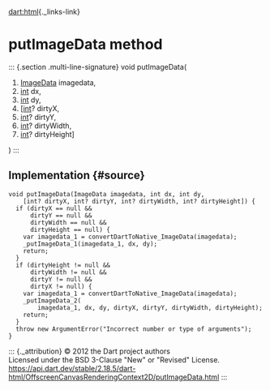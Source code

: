 [dart:html](../../dart-html/dart-html-library){._links-link}

putImageData method
===================

::: {.section .multi-line-signature}
void putImageData(

1.  [ImageData](../imagedata-class) imagedata,
2.  [int](../../dart-core/int-class) dx,
3.  [int](../../dart-core/int-class) dy,
4.  \[[int](../../dart-core/int-class)? dirtyX,
5.  [int](../../dart-core/int-class)? dirtyY,
6.  [int](../../dart-core/int-class)? dirtyWidth,
7.  [int](../../dart-core/int-class)? dirtyHeight\]

)
:::

Implementation {#source}
--------------

``` {.language-dart data-language="dart"}
void putImageData(ImageData imagedata, int dx, int dy,
    [int? dirtyX, int? dirtyY, int? dirtyWidth, int? dirtyHeight]) {
  if (dirtyX == null &&
      dirtyY == null &&
      dirtyWidth == null &&
      dirtyHeight == null) {
    var imagedata_1 = convertDartToNative_ImageData(imagedata);
    _putImageData_1(imagedata_1, dx, dy);
    return;
  }
  if (dirtyHeight != null &&
      dirtyWidth != null &&
      dirtyY != null &&
      dirtyX != null) {
    var imagedata_1 = convertDartToNative_ImageData(imagedata);
    _putImageData_2(
        imagedata_1, dx, dy, dirtyX, dirtyY, dirtyWidth, dirtyHeight);
    return;
  }
  throw new ArgumentError("Incorrect number or type of arguments");
}
```

::: {._attribution}
© 2012 the Dart project authors\
Licensed under the BSD 3-Clause \"New\" or \"Revised\" License.\
<https://api.dart.dev/stable/2.18.5/dart-html/OffscreenCanvasRenderingContext2D/putImageData.html>
:::
